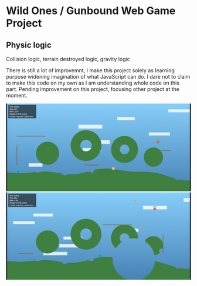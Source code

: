 # Wild Ones / Gunbound Web Game Project

## Physic logic

Collision logic, terrain destroyed logic, gravity logic

There is still a lot of improvemnt, I make this project solely as learning purpose widening imagination of what JavaScript can do.
I dare not to claim to make this code on my own as I am understanding whole code on this part.
Pending improvement on this project, focusing other project at the moment.

<img src= https://github.com/budiswijaya/Game-Project/blob/main/Snipaste_2025-09-08_19-23-09.png>
<img src= https://github.com/budiswijaya/Game-Project/blob/main/Snipaste_2025-09-08_19-23-30.png>
